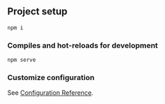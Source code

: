 

## Project setup
```
npm i
```

### Compiles and hot-reloads for development
```
npm serve
```


### Customize configuration
See [Configuration Reference](https://cli.vuejs.org/config/).
